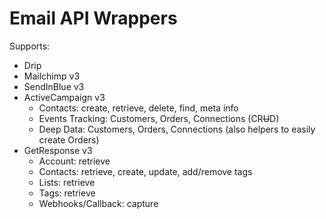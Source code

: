 # Email API Wrappers

Supports:

* Drip
* Mailchimp v3
* SendInBlue v3
* ActiveCampaign v3
	- Contacts: create, retrieve, delete, find, meta info
	- Events Tracking: Customers, Orders, Connections (CR~~U~~D)
	- Deep Data: Customers, Orders, Connections (also helpers to easily create Orders)
* GetResponse v3
	- Account: retrieve
	- Contacts: retrieve, create, update, add/remove tags
	- Lists: retrieve
	- Tags: retrieve
	- Webhooks/Callback: capture